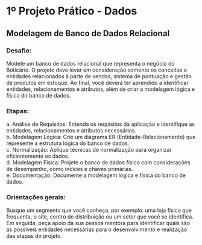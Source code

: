 # 1º Projeto Prático - Dados

## Modelagem de Banco de Dados Relacional

### Desafio:

Modele um banco de dados relacional que representa o negócio do Boticário. O projeto deve levar em consideração somente os conceitos e entidades relacionados à parte de vendas, sistema de pontuação e gestão de produtos em estoque. Ao final, você deverá ter aprendido a identificar entidades, relacionamentos e atributos, além de criar a modelagem lógica e física do banco de dados.

### Etapas:

a. Análise de Requisitos: Entenda os requisitos da aplicação e identifique as entidades, relacionamentos e atributos necessários.<br>
b. Modelagem Lógica: Crie um diagrama ER (Entidade-Relacionamento) que represente a estrutura lógica do banco de dados.<br>
c. Normalização: Aplique técnicas de normalização para organizar eficientemente os dados.<br>
d. Modelagem Física: Projete o banco de dados físico com considerações de desempenho, como índices e chaves primárias.<br>
e. Documentação: Documente a modelagem lógica e física do banco de dados.<br>

### Orientações gerais:

Busque um segmento que você conheça, por exemplo: uma loja física que frequenta, o site, centro de distribuição ou um setor que você se identifica. Em seguida, peça apoio da sua pessoa mentora para identificar quais são as possíveis entidades necessárias para o desenvolvimento e realização das etapas do projeto.


